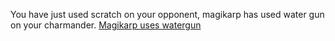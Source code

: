 You have just used scratch on your opponent, magikarp has used water gun on your charmander.
[Magikarp uses watergun](../FIN/conclusion_2.md)